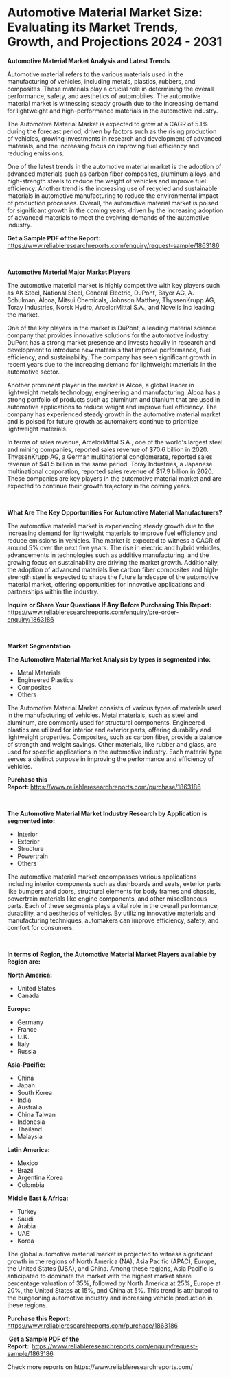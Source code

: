 <p><h1>Automotive Material Market Size: Evaluating its Market Trends, Growth, and Projections 2024 - 2031</h1></p><p><strong>Automotive Material Market Analysis and Latest Trends</strong></p>
<p><p>Automotive material refers to the various materials used in the manufacturing of vehicles, including metals, plastics, rubbers, and composites. These materials play a crucial role in determining the overall performance, safety, and aesthetics of automobiles. The automotive material market is witnessing steady growth due to the increasing demand for lightweight and high-performance materials in the automotive industry. </p><p>The Automotive Material Market is expected to grow at a CAGR of 5.1% during the forecast period, driven by factors such as the rising production of vehicles, growing investments in research and development of advanced materials, and the increasing focus on improving fuel efficiency and reducing emissions. </p><p>One of the latest trends in the automotive material market is the adoption of advanced materials such as carbon fiber composites, aluminum alloys, and high-strength steels to reduce the weight of vehicles and improve fuel efficiency. Another trend is the increasing use of recycled and sustainable materials in automotive manufacturing to reduce the environmental impact of production processes. Overall, the automotive material market is poised for significant growth in the coming years, driven by the increasing adoption of advanced materials to meet the evolving demands of the automotive industry.</p></p>
<p><strong>Get a Sample PDF of the Report:&nbsp;</strong> <a href="https://www.reliableresearchreports.com/enquiry/request-sample/1863186">https://www.reliableresearchreports.com/enquiry/request-sample/1863186</a></p>
<p>&nbsp;</p>
<p><strong>Automotive Material Major Market Players</strong></p>
<p><p>The automotive material market is highly competitive with key players such as AK Steel, National Steel, General Electric, DuPont, Bayer AG, A. Schulman, Alcoa, Mitsui Chemicals, Johnson Matthey, ThyssenKrupp AG, Toray Industries, Norsk Hydro, ArcelorMittal S.A., and Novelis Inc leading the market. </p><p>One of the key players in the market is DuPont, a leading material science company that provides innovative solutions for the automotive industry. DuPont has a strong market presence and invests heavily in research and development to introduce new materials that improve performance, fuel efficiency, and sustainability. The company has seen significant growth in recent years due to the increasing demand for lightweight materials in the automotive sector.</p><p>Another prominent player in the market is Alcoa, a global leader in lightweight metals technology, engineering and manufacturing. Alcoa has a strong portfolio of products such as aluminum and titanium that are used in automotive applications to reduce weight and improve fuel efficiency. The company has experienced steady growth in the automotive material market and is poised for future growth as automakers continue to prioritize lightweight materials.</p><p>In terms of sales revenue, ArcelorMittal S.A., one of the world's largest steel and mining companies, reported sales revenue of $70.6 billion in 2020. ThyssenKrupp AG, a German multinational conglomerate, reported sales revenue of $41.5 billion in the same period. Toray Industries, a Japanese multinational corporation, reported sales revenue of $17.9 billion in 2020. These companies are key players in the automotive material market and are expected to continue their growth trajectory in the coming years.</p></p>
<p>&nbsp;</p>
<p><strong>What Are The Key Opportunities For Automotive Material Manufacturers?</strong></p>
<p><p>The automotive material market is experiencing steady growth due to the increasing demand for lightweight materials to improve fuel efficiency and reduce emissions in vehicles. The market is expected to witness a CAGR of around 5% over the next five years. The rise in electric and hybrid vehicles, advancements in technologies such as additive manufacturing, and the growing focus on sustainability are driving the market growth. Additionally, the adoption of advanced materials like carbon fiber composites and high-strength steel is expected to shape the future landscape of the automotive material market, offering opportunities for innovative applications and partnerships within the industry.</p></p>
<p><strong>Inquire or Share Your Questions If Any Before Purchasing This Report:</strong> <a href="https://www.reliableresearchreports.com/enquiry/pre-order-enquiry/1863186">https://www.reliableresearchreports.com/enquiry/pre-order-enquiry/1863186</a></p>
<p>&nbsp;</p>
<p><strong>Market Segmentation</strong></p>
<p><strong>The Automotive Material Market Analysis by types is segmented into:</strong></p>
<p><ul><li>Metal Materials</li><li>Engineered Plastics</li><li>Composites</li><li>Others</li></ul></p>
<p><p>The Automotive Material Market consists of various types of materials used in the manufacturing of vehicles. Metal materials, such as steel and aluminum, are commonly used for structural components. Engineered plastics are utilized for interior and exterior parts, offering durability and lightweight properties. Composites, such as carbon fiber, provide a balance of strength and weight savings. Other materials, like rubber and glass, are used for specific applications in the automotive industry. Each material type serves a distinct purpose in improving the performance and efficiency of vehicles.</p></p>
<p><strong>Purchase this Report:&nbsp;</strong><a href="https://www.reliableresearchreports.com/purchase/1863186">https://www.reliableresearchreports.com/purchase/1863186</a></p>
<p>&nbsp;</p>
<p><strong>The Automotive Material Market Industry Research by Application is segmented into:</strong></p>
<p><ul><li>Interior</li><li>Exterior</li><li>Structure</li><li>Powertrain</li><li>Others</li></ul></p>
<p><p>The automotive material market encompasses various applications including interior components such as dashboards and seats, exterior parts like bumpers and doors, structural elements for body frames and chassis, powertrain materials like engine components, and other miscellaneous parts. Each of these segments plays a vital role in the overall performance, durability, and aesthetics of vehicles. By utilizing innovative materials and manufacturing techniques, automakers can improve efficiency, safety, and comfort for consumers.</p></p>
<p>&nbsp;</p>
<p><strong>In terms of Region, the Automotive Material Market Players available by Region are:</strong></p>
<p>
    <p> <strong> North America: </strong>
        <ul>
            <li>United States</li>
            <li>Canada</li>
        </ul>
        </p> 
    <p> <strong> Europe: </strong>
        <ul>
            <li>Germany</li>
            <li>France</li>
            <li>U.K.</li>
            <li>Italy</li>
            <li>Russia</li>
        </ul>
        </p> 
    <p> <strong> Asia-Pacific: </strong>
        <ul>
            <li>China</li>
            <li>Japan</li>
            <li>South Korea</li>
            <li>India</li>
            <li>Australia</li>
            <li>China Taiwan</li>
            <li>Indonesia</li>
            <li>Thailand</li>
            <li>Malaysia</li>
        </ul>
        </p> 
    <p> <strong> Latin America: </strong>
        <ul>
            <li>Mexico</li>
            <li>Brazil</li>
            <li>Argentina Korea</li>
            <li>Colombia</li>
        </ul>
        </p> 
    <p> <strong> Middle East & Africa: </strong>
        <ul>
            <li>Turkey</li>
            <li>Saudi</li>
            <li>Arabia</li>
            <li>UAE</li>
            <li>Korea</li>
        </ul>
    </p>
    </p>
<p><p>The global automotive material market is projected to witness significant growth in the regions of North America (NA), Asia Pacific (APAC), Europe, the United States (USA), and China. Among these regions, Asia Pacific is anticipated to dominate the market with the highest market share percentage valuation of 35%, followed by North America at 25%, Europe at 20%, the United States at 15%, and China at 5%. This trend is attributed to the burgeoning automotive industry and increasing vehicle production in these regions.</p></p>
<p><strong>Purchase this Report: </strong><a href="https://www.reliableresearchreports.com/purchase/1863186">https://www.reliableresearchreports.com/purchase/1863186</a></p>
<p>&nbsp;<strong>Get a Sample PDF of the Report:&nbsp;&nbsp;</strong><a href="https://www.reliableresearchreports.com/enquiry/request-sample/1863186">https://www.reliableresearchreports.com/enquiry/request-sample/1863186</a></p>
<p><strong></strong></p>
<p>Check more reports on https://www.reliableresearchreports.com/</p>